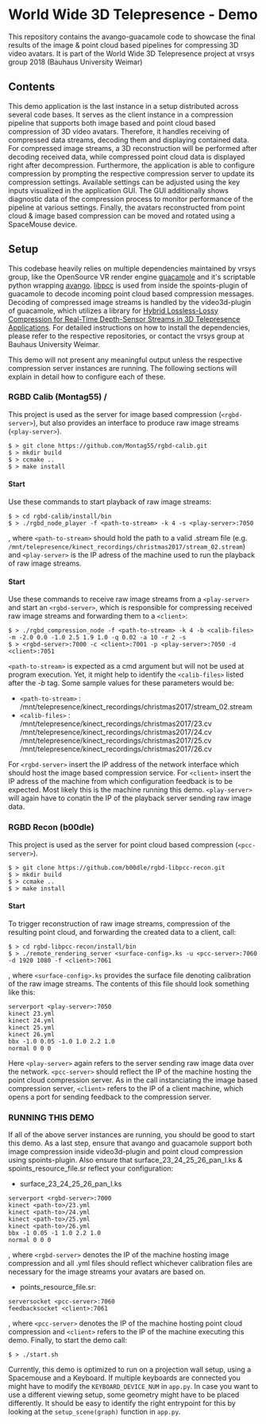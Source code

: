 # World Wide 3D Telepresence - Demo
This repository contains the avango-guacamole code to showcase the final results of the image & point cloud based pipelines for compressing 3D video avatars. It is part of the World Wide 3D Telepresence project at vrsys group 2018 (Bauhaus University Weimar)

## Contents
This demo application is the last instance in a setup distributed across several code bases. It serves as the client instance in a compression pipeline that supports both image based and point cloud based compression of 3D video avatars. Therefore, it handles receiving of compressed data streams, decoding them and displaying contained data. For compressed image streams, a 3D reconstruction will be performed after decoding received data, while compressed point cloud data is displayed right after decompression. Furthermore, the application is able to configure compression by prompting the respective compression server to update its compression settings. Available settings can be adjusted using the key inputs visualized in the application GUI. The GUI additionally shows diagnostic data of the compression process to monitor performance of the pipeline at various settings. Finally, the avatars reconstructed from point cloud & image based compression can be moved and rotated using a SpaceMouse device.

## Setup
This codebase heavily relies on multiple dependencies maintained by vrsys group, like the OpenSource VR render engine [guacamole](https://github.com/vrsys/guacamole) and it's scriptable python wrapping [avango](https://github.com/vrsys/avango). [libpcc](https://github.com/b00dle/libpcc) is used from inside the spoints-plugin of guacamole to decode incoming point cloud based compression messages. Decoding of compressed image streams is handled by the video3d-plugin of guacamole, which utilizes a library for [Hybrid Lossless-Lossy Compression for Real-Time Depth-Sensor Streams in 3D Telepresence Applications](https://www.uni-weimar.de/fileadmin/user/fak/medien/professuren/Virtual_Reality/documents/publications/rgbd-compression_final_preprint_2015.pdf). For detailed instructions on how to install the dependencies, please refer to the respective repositories, or contact the vrsys group at Bauhaus University Weimar. 

This demo will not present any meaningful output unless the respective compression server instances are running. The following sections will explain in detail how to configure each of these.

### RGBD Calib (Montag55) <rgbd-server> / <play-server>

This project is used as the server for image based compression (`<rgbd-server>`), but also provides an interface to produce raw image streams (`<play-server>`).
```
$ > git clone https://github.com/Montag55/rgbd-calib.git
$ > mkdir build
$ > ccmake ..
$ > make install
```

#### Start <play-server>
Use these commands to start playback of raw image streams:
```
$ > cd rgbd-calib/install/bin
$ > ./rgbd_node_player -f <path-to-stream> -k 4 -s <play-server>:7050
```
, where `<path-to-stream>` should hold the path to a valid .stream file (e.g. `/mnt/telepresence/kinect_recordings/christmas2017/stream_02.stream`) and `<play-server>` is the IP adress of the machine used to run the playback of raw image streams. 

#### Start <rgbd-server>
Use these commands to receive raw image streams from a `<play-server>` and start an `<rgbd-server>`, which is responsible for compressing received raw image streams and forwarding them to a `<client>`:
```
$ > ./rgbd_compression_node -f <path-to-stream> -k 4 -b <calib-files> -m -2.0 0.0 -1.0 2.5 1.9 1.0 -q 0.02 -a 10 -r 2 -s 
$ > <rgbd-server>:7000 -c <client>:7001 -p <play-server>:7050 -d <client>:7051
```
`<path-to-stream>` is expected as a cmd argument but will not be used at program execution. Yet, it might help to identify the `<calib-files>` listed after the *-b* tag. Some sample values for these parameters would be:
- `<path-to-stream>` : /mnt/telepresence/kinect_recordings/christmas2017/stream_02.stream
- `<calib-files>` : /mnt/telepresence/kinect_recordings/christmas2017/23.cv /mnt/telepresence/kinect_recordings/christmas2017/24.cv /mnt/telepresence/kinect_recordings/christmas2017/25.cv /mnt/telepresence/kinect_recordings/christmas2017/26.cv

For `<rgbd-server>` insert the IP address of the network interface which should host the image based compression service. For `<client>` insert the IP adress of the machine from which configuration feedback is to be expected. Most likely this is the machine running this demo. `<play-server>` will again have to conatin the IP of the playback server sending raw image data.

### RGBD Recon (b00dle) <pcc-server>
This project is used as the server for point cloud based compression (`<pcc-server>`).
```
$ > git clone https://github.com/b00dle/rgbd-libpcc-recon.git
$ > mkdir build
$ > ccmake ..
$ > make install
```

#### Start <pcc-server>
To trigger reconstruction of raw image streams, compression of the resulting point cloud, and forwarding the created data to a client, call:
```
$ > cd rgbd-libpcc-recon/install/bin
$ > ./remote_rendering_server <surface-config>.ks -u <pcc-server>:7060 -d 1920 1080 -f <client>:7061
```
, where `<surface-config>.ks` provides the surface file denoting calibration of the raw image streams. The contents of this file should look something like this:
```
serverport <play-server>:7050
kinect 23.yml
kinect 24.yml
kinect 25.yml
kinect 26.yml
bbx -1.0 0.05 -1.0 1.0 2.2 1.0
normal 0 0 0
```
Here `<play-server>` again refers to the server sending raw image data over the network. `<pcc-server>` should reflect the IP of the machine hosting the point cloud compression server. As in the call instanciating the image based compression server, `<client>` refers to the IP of a client machine, which opens a port for sending feedback to the compression server. 

### RUNNING THIS DEMO <client>
If all of the above server instances are running, you should be good to start this demo. As a last step, ensure that avango and guacamole support both image compression inside video3d-plugin and point cloud compression using spoints-plugin. Also ensure that surface_23_24_25_26_pan_l.ks & spoints_resource_file.sr reflect your configuration:
- surface_23_24_25_26_pan_l.ks
```
serverport <rgbd-server>:7000
kinect <path-to>/23.yml
kinect <path-to>/24.yml
kinect <path-to>/25.yml
kinect <path-to>/26.yml
bbx -1 0.05 -1 1.0 2.2 1.0
normal 0 0 0
```
, where `<rgbd-server>` denotes the IP of the machine hosting image compression and all .yml files should reflect whichever calibration files are necessary for the image streams your avatars are based on.  
- points_resource_file.sr:
```
serversocket <pcc-server>:7060
feedbacksocket <client>:7061
```
, where `<pcc-server>` denotes the IP of the machine hosting point cloud compression and `<client>` refers to the IP of the machine executing this demo. Finally, to start the demo call:
```
$ > ./start.sh
```
Currently, this demo is optimized to run on a projection wall setup, using a Spacemouse and a Keyboard. If multiple keyboards are connected you might have to modify the `KEYBOARD_DEVICE_NUM` in `app.py`. In case you want to use a different viewing setup, some geometry might have to be placed differently. It should be easy to identify the right entrypoint for this by looking at the `setup_scene(graph)` function in `app.py`.





